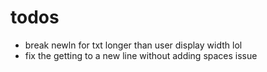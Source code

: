 # todos

- break newln for txt longer than user display width lol
- fix the getting to a new line without adding spaces issue